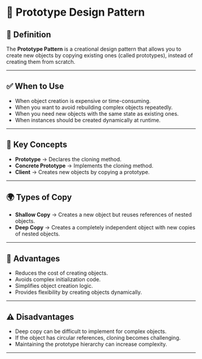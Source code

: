 ﻿# 🧩 Prototype Design Pattern

## 📖 Definition
The **Prototype Pattern** is a creational design pattern that allows you to create new objects by copying existing ones (called prototypes), instead of creating them from scratch.

---

## ✅ When to Use
- When object creation is expensive or time-consuming.
- When you want to avoid rebuilding complex objects repeatedly.
- When you need new objects with the same state as existing ones.
- When instances should be created dynamically at runtime.

---

## 🔑 Key Concepts
- **Prototype** → Declares the cloning method.
- **Concrete Prototype** → Implements the cloning method.
- **Client** → Creates new objects by copying a prototype.

---

## 🌍 Types of Copy
- **Shallow Copy** → Creates a new object but reuses references of nested objects.
- **Deep Copy** → Creates a completely independent object with new copies of nested objects.

---

## 🎯 Advantages
- Reduces the cost of creating objects.
- Avoids complex initialization code.
- Simplifies object creation logic.
- Provides flexibility by creating objects dynamically.

---

## ⚠️ Disadvantages
- Deep copy can be difficult to implement for complex objects.
- If the object has circular references, cloning becomes challenging.
- Maintaining the prototype hierarchy can increase complexity.

---

